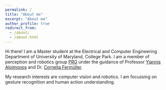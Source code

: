 ```yaml
---
permalink: /
title: "About me"
excerpt: "About me"
author_profile: true
redirect_from: 
  - /about/
  - /about.html
---
```


Hi there! I am a Master student at the Electrical and Computer Engineering Department of University of Maryland, College Park. I am a member of perception and robotics group [PRG](http://prg.cs.umd.edu/) under the guidance of Professor [Yiannis Aloimonos](http://www.cfar.umd.edu/~yiannis/) and Dr. [Cornelia Fermüller](http://www.cfar.umd.edu/~fer/). 

My research interests are computer vision and robotics. I am focussing on gesture recognition and human action understanding.

